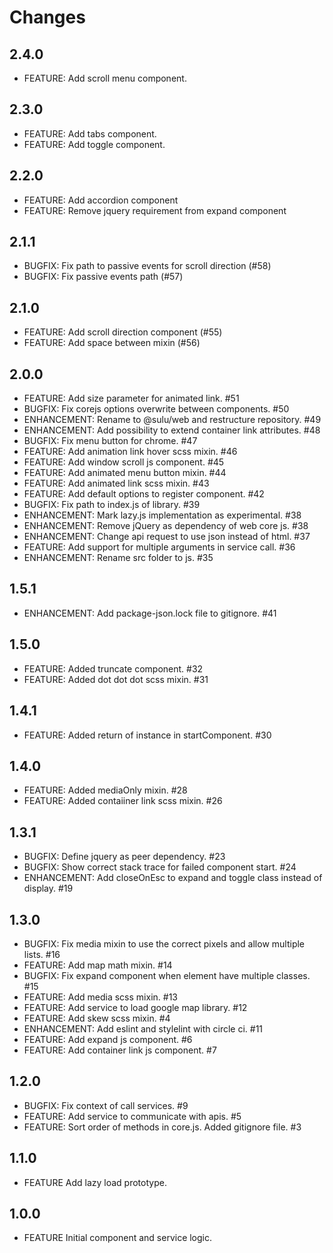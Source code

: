 # Changes

## 2.4.0

 - FEATURE: Add scroll menu component.

## 2.3.0

 - FEATURE: Add tabs component.
 - FEATURE: Add toggle component.

## 2.2.0

 - FEATURE: Add accordion component
 - FEATURE: Remove jquery requirement from expand component

## 2.1.1

 - BUGFIX: Fix path to passive events for scroll direction (#58)
 - BUGFIX: Fix passive events path (#57)

## 2.1.0

 - FEATURE: Add scroll direction component (#55)
 - FEATURE: Add space between mixin (#56)

## 2.0.0

 - FEATURE: Add size parameter for animated link. #51
 - BUGFIX: Fix corejs options overwrite between components. #50
 - ENHANCEMENT: Rename to @sulu/web and restructure repository. #49
 - ENHANCEMENT: Add possibility to extend container link attributes. #48
 - BUGFIX: Fix menu button for chrome. #47
 - FEATURE: Add animation link hover scss mixin. #46
 - FEATURE: Add window scroll js component. #45
 - FEATURE: Add animated menu button mixin. #44
 - FEATURE: Add animated link scss mixin. #43
 - FEATURE: Add default options to register component. #42
 - BUGFIX: Fix path to index.js of library. #39 
 - ENHANCEMENT: Mark lazy.js implementation as experimental. #38
 - ENHANCEMENT: Remove jQuery as dependency of web core js. #38
 - ENHANCEMENT: Change api request to use json instead of html. #37
 - FEATURE: Add support for multiple arguments in service call. #36
 - ENHANCEMENT: Rename src folder to js. #35

## 1.5.1

 - ENHANCEMENT: Add package-json.lock file to gitignore. #41

## 1.5.0

 - FEATURE: Added truncate component. #32
 - FEATURE: Added dot dot dot scss mixin. #31

## 1.4.1

 - FEATURE: Added return of instance in startComponent. #30

## 1.4.0

 - FEATURE: Added mediaOnly mixin. #28
 - FEATURE: Added contaiiner link scss mixin. #26

## 1.3.1

 - BUGFIX: Define jquery as peer dependency. #23
 - BUGFIX: Show correct stack trace for failed component start. #24
 - ENHANCEMENT: Add closeOnEsc to expand and toggle class instead of display. #19

## 1.3.0

 - BUGFIX: Fix media mixin to use the correct pixels and allow multiple lists. #16
 - FEATURE: Add map math mixin. #14
 - BUGFIX: Fix expand component when element have multiple classes. #15
 - FEATURE: Add media scss mixin. #13
 - FEATURE: Add service to load google map library. #12
 - FEATURE: Add skew scss mixin. #4
 - ENHANCEMENT: Add eslint and stylelint with circle ci. #11
 - FEATURE: Add expand js component. #6
 - FEATURE: Add container link js component. #7

## 1.2.0

 - BUGFIX: Fix context of call services. #9
 - FEATURE: Add service to communicate with apis. #5
 - FEATURE: Sort order of methods in core.js. Added gitignore file. #3

## 1.1.0

 - FEATURE Add lazy load prototype.

## 1.0.0

 - FEATURE Initial component and service logic.
